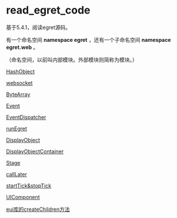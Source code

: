 # read_egret_code

基于5.4.1，阅读egret源码。

有一个命名空间 **namespace egret** ，还有一个子命名空间 **namespace egret.web** 。

（命名空间，以前叫内部模块。外部模块则简称为模块。）

[HashObject](./md/HashObject.md)

[websocket](./md/websocket.md)

[ByteArray](./md/ByteArray.md)

[Event](./md/Event.md)

[EventDispatcher](./md/EventDispatcher.md)

[runEgret](./md/runEgret.md)

[DisplayObject](./md/DisplayObject.md)

[DisplayObjectContainer](./md/DisplayObjectContainer.md)

[Stage](./md/Stage.md)

[callLater](./md/callLater.md)

[startTick&stopTick](./md/startTick&stopTick.md)

[UIComponent](./md/UIComponent.md)

[eui库的createChildren方法](./md/eui库的createChildren方法.md)
